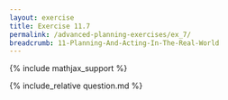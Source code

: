 ```yaml
---
layout: exercise
title: Exercise 11.7
permalink: /advanced-planning-exercises/ex_7/
breadcrumb: 11-Planning-And-Acting-In-The-Real-World
---
```


{% include mathjax_support %}

<div><i class="arrow-up loader" data-chapter="advanced-planning-exercises" data-exercise="ex_7" data-rating="0"></i></div>
{% include_relative question.md %}
